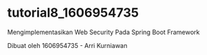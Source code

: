 # tutorial8_1606954735
Mengimplementasikan Web Security Pada Spring Boot Framework

Dibuat oleh 1606954735 - Arri Kurniawan
